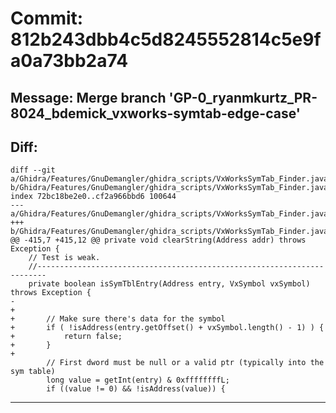 # Commit: 812b243dbb4c5d8245552814c5e9fa0a73bb2a74
## Message: Merge branch 'GP-0_ryanmkurtz_PR-8024_bdemick_vxworks-symtab-edge-case'
## Diff:
```
diff --git a/Ghidra/Features/GnuDemangler/ghidra_scripts/VxWorksSymTab_Finder.java b/Ghidra/Features/GnuDemangler/ghidra_scripts/VxWorksSymTab_Finder.java
index 72bc18be2e0..cf2a966bbd6 100644
--- a/Ghidra/Features/GnuDemangler/ghidra_scripts/VxWorksSymTab_Finder.java
+++ b/Ghidra/Features/GnuDemangler/ghidra_scripts/VxWorksSymTab_Finder.java
@@ -415,7 +415,12 @@ private void clearString(Address addr) throws Exception {
 	// Test is weak.
 	//------------------------------------------------------------------------
 	private boolean isSymTblEntry(Address entry, VxSymbol vxSymbol) throws Exception {
-
+		
+		// Make sure there's data for the symbol
+		if ( !isAddress(entry.getOffset() + vxSymbol.length() - 1) ) {
+			return false;
+		}
+		
 		// First dword must be null or a valid ptr (typically into the sym table)
 		long value = getInt(entry) & 0xffffffffL;
 		if ((value != 0) && !isAddress(value)) {
```
-----------------------------------
